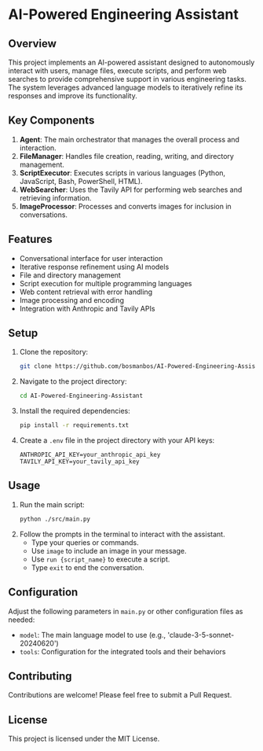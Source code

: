# AI-Powered Engineering Assistant

## Overview
This project implements an AI-powered assistant designed to autonomously interact with users, manage files, execute scripts, and perform web searches to provide comprehensive support in various engineering tasks. The system leverages advanced language models to iteratively refine its responses and improve its functionality.

## Key Components
1. **Agent**: The main orchestrator that manages the overall process and interaction.
2. **FileManager**: Handles file creation, reading, writing, and directory management.
3. **ScriptExecutor**: Executes scripts in various languages (Python, JavaScript, Bash, PowerShell, HTML).
4. **WebSearcher**: Uses the Tavily API for performing web searches and retrieving information.
5. **ImageProcessor**: Processes and converts images for inclusion in conversations.

## Features
* Conversational interface for user interaction
* Iterative response refinement using AI models
* File and directory management
* Script execution for multiple programming languages
* Web content retrieval with error handling
* Image processing and encoding
* Integration with Anthropic and Tavily APIs

## Setup
1. Clone the repository:
    ```bash
    git clone https://github.com/bosmanbos/AI-Powered-Engineering-Assistant.git
    ```
2. Navigate to the project directory:
    ```bash
    cd AI-Powered-Engineering-Assistant
    ```
3. Install the required dependencies:
    ```bash
    pip install -r requirements.txt
    ```
4. Create a `.env` file in the project directory with your API keys:
    ```
    ANTHROPIC_API_KEY=your_anthropic_api_key
    TAVILY_API_KEY=your_tavily_api_key
    ```

## Usage
1. Run the main script:
    ```bash
    python ./src/main.py
    ```
2. Follow the prompts in the terminal to interact with the assistant.
    * Type your queries or commands.
    * Use `image` to include an image in your message.
    * Use `run {script_name}` to execute a script.
    * Type `exit` to end the conversation.

## Configuration
Adjust the following parameters in `main.py` or other configuration files as needed:
* `model`: The main language model to use (e.g., 'claude-3-5-sonnet-20240620')
* `tools`: Configuration for the integrated tools and their behaviors

## Contributing
Contributions are welcome! Please feel free to submit a Pull Request.

## License
This project is licensed under the MIT License.
